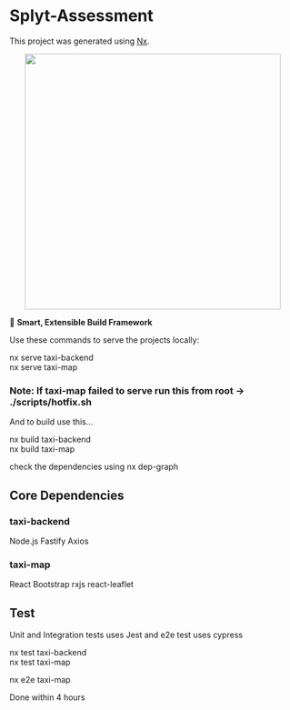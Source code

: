 # Splyt-Assessment

This project was generated using [Nx](https://nx.dev).

<p style="text-align: center;"><img src="https://raw.githubusercontent.com/nrwl/nx/master/images/nx-logo.png" width="450"></p>

🔎 **Smart, Extensible Build Framework**

Use these commands to serve the projects locally:

nx serve taxi-backend  
nx serve taxi-map  

### Note: If taxi-map failed to serve run this from root -> ./scripts/hotfix.sh

And to build use this...  

nx build taxi-backend  
nx build taxi-map  

check the dependencies using nx dep-graph  

## Core Dependencies

### taxi-backend
Node.js
Fastify
Axios

### taxi-map
React
Bootstrap
rxjs
react-leaflet

## Test
Unit and Integration tests uses Jest and e2e test uses cypress  

nx test taxi-backend  
nx test taxi-map  

nx e2e taxi-map  

Done within 4 hours
